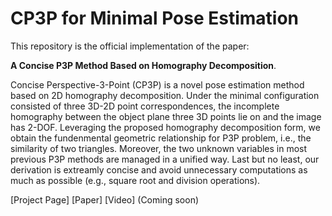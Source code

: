 # CP3P for Minimal Pose Estimation
This repository is the official implementation of the paper:

**A Concise P3P Method Based on Homography Decomposition**.

Concise Perspective-3-Point (CP3P) is a novel pose estimation method based on 2D homography decomposition. Under the minimal configuration consisted of three 3D-2D point correspondences, the incomplete homography between the object plane three 3D points lie on and the image has 2-DOF. Leveraging the proposed homography decomposition form, we obtain the fundenmental geometric relationship for P3P problem, i.e., the similarity of two triangles. Moreover, the two unknown variables in most previous P3P methods are managed in a unified way. Last but no least, our derivation is extreamly concise and avoid unnecessary computations as much as possible (e.g., square root and division operations).  

[Project Page] [Paper] [Video] (Coming soon)
